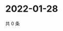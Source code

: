 # 2022-01-28

共 0 条

<!-- BEGIN WEIBO -->
<!-- 最后更新时间 Fri Jan 28 2022 16:17:02 GMT+0800 (China Standard Time) -->

<!-- END WEIBO -->

